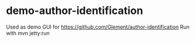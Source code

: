 # demo-author-identification
Used as demo GUI for https://github.com/Glement/author-identification
Run with mvn jetty:run
